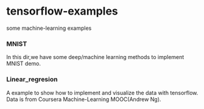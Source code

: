 # tensorflow-examples
some machine-learning examples

### MNIST
In this dir,we have some deep/machine learning methods to implement MNIST demo.

### Linear_regresion
A example to show how to implement and visualize the data with tensorflow.
Data is from Coursera Machine-Learning MOOC(Andrew Ng).
